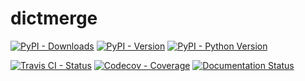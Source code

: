 # dictmerge

[![PyPI - Downloads](https://pepy.tech/badge/bpc-dictmerge)](https://pepy.tech/count/bpc-dictmerge)
[![PyPI - Version](https://img.shields.io/pypi/v/bpc-dictmerge.svg)](https://pypi.org/project/bpc-dictmerge)
[![PyPI - Python Version](https://img.shields.io/pypi/pyversions/bpc-dictmerge.svg)](https://pypi.org/project/bpc-dictmerge)

[![Travis CI - Status](https://img.shields.io/travis/pybpc/dictmerge.svg)](https://travis-ci.com/pybpc/dictmerge)
[![Codecov - Coverage](https://codecov.io/gh/pybpc/dictmerge/branch/master/graph/badge.svg)](https://codecov.io/gh/pybpc/dictmerge)
[![Documentation Status](https://readthedocs.org/projects/bpc-dictmerge/badge/?version=latest)](https://bpc-dictmerge.readthedocs.io/en/latest/)
<!-- [![LICENSE](https://img.shields.io/badge/license-Anti%20996-blue.svg)](https://github.com/996icu/996.ICU/blob/master/LICENSE) -->
